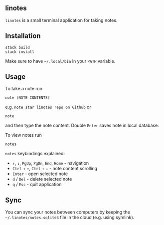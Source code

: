 linotes
-----

`linotes` is a small terminal application for taking notes.

Installation
------------

    stack build
    stack install

Make sure to have `~/.local/bin` in your `PATH` variable.

Usage
-----

To take a note run

    note [NOTE CONTENTS]

e.g. `note star linotes repo on Github` or
    
    note

and then type the note content. Double `Enter` saves note in local database.

To view notes run

    notes

`notes` keybindings explained:
- `↑`, `↓`, `PgUp`, `PgDn`, `End`, `Home` - navigation
- `Ctrl` + `↑`, `Ctrl` + `↓` - note content scrolling
- `Enter` - open selected note
- `d` / `Del` - delete selected note
- `q` / `Esc` - quit application

Sync
----
You can sync your notes between computers by keeping the `~/.linotes/notes.sqlite3` file in the cloud (e.g. using symlink).
